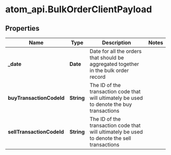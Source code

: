# atom_api.BulkOrderClientPayload

## Properties
Name | Type | Description | Notes
------------ | ------------- | ------------- | -------------
**_date** | **Date** | Date for all the orders that should be aggregated together in the bulk order record | 
**buyTransactionCodeId** | **String** | The ID of the transaction code that will ultimately be used to denote the buy transactions | 
**sellTransactionCodeId** | **String** | The ID of the transaction code that will ultimately be used to denote the sell transactions | 


